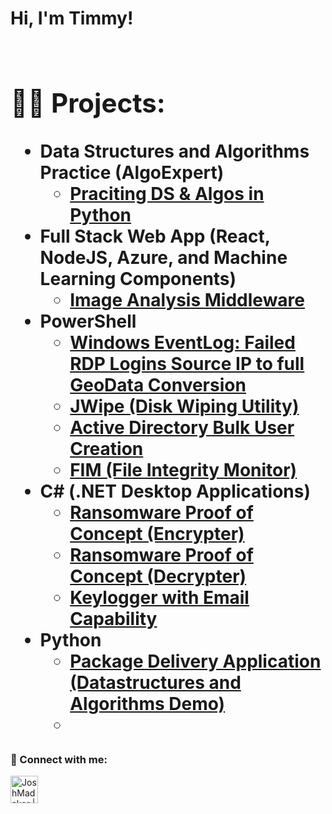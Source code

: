 <h1>Hi, I'm Timmy! <br/><a </h1>
<br/>
<h2>👨‍💻 Projects:</h2>

- <b>Data Structures and Algorithms Practice (AlgoExpert)</b>
  - [Praciting DS & Algos in Python](https://github.com/joshmadakor1/Algorithms-Practice)
- <b>Full Stack Web App (React, NodeJS, Azure, and Machine Learning Components)</b>
  - [Image Analysis Middleware](https://github.com/joshmadakor1/4chan-Image-Analysis-Middleware-C964) 
- <b>PowerShell</b>
  - [Windows EventLog: Failed RDP Logins Source IP to full GeoData Conversion](https://github.com/joshmadakor1/Sentinel-Lab)
  - [JWipe (Disk Wiping Utility)](https://github.com/joshmadakor1/Jwipe.PowerShell)
  - [Active Directory Bulk User Creation](https://github.com/joshmadakor1/AD_PS)
  - [FIM (File Integrity Monitor)](https://github.com/joshmadakor1/PowerShell-Integrity-FIM)
- <b>C# (.NET Desktop Applications)</b>
  - [Ransomware Proof of Concept (Encrypter)](https://github.com/joshmadakor1/EncrypterPOC)
  - [Ransomware Proof of Concept (Decrypter)](https://github.com/joshmadakor1/DecrypterPOC)
  - [Keylogger with Email Capability](https://github.com/joshmadakor1/Key-Logger-With-Email)
- <b>Python</b>
  - [Package Delivery Application (Datastructures and Algorithms Demo)](https://github.com/joshmadakor1/Package-Delivery-Pathfinding-Algorithm)
  - 
<h3> 🤳 Connect with me:</h3>


[<img align="left" alt="JoshMadakor | LinkedIn" width="44px" src="https://cdn.jsdelivr.net/npm/simple-icons@v3/icons/linkedin.svg" />][linkedin]



[linkedin]: https://linkedin.com/in/timmy-quinn-6945a1206

<!--
**joshmadakor1/joshmadakor1** is a ✨ _special_ ✨ repository because its `README.md` (this file) appears on your GitHub profile.

Here are some ideas to get you started:

- 🔭 I’m currently working on ...
- 🌱 I’m currently learning ...
- 👯 I’m looking to collaborate on ...
- 🤔 I’m looking for help with ...
- 💬 Ask me about ...
- 📫 How to reach me: ...
- 😄 Pronouns: ...
- ⚡ Fun fact: ...
-->
